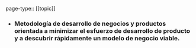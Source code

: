 page-type:: [[topic]]
- ### Metodología de desarrollo de negocios y productos orientada a minimizar el esfuerzo de desarrollo de producto y a descubrir rápidamente un modelo de negocio viable.


